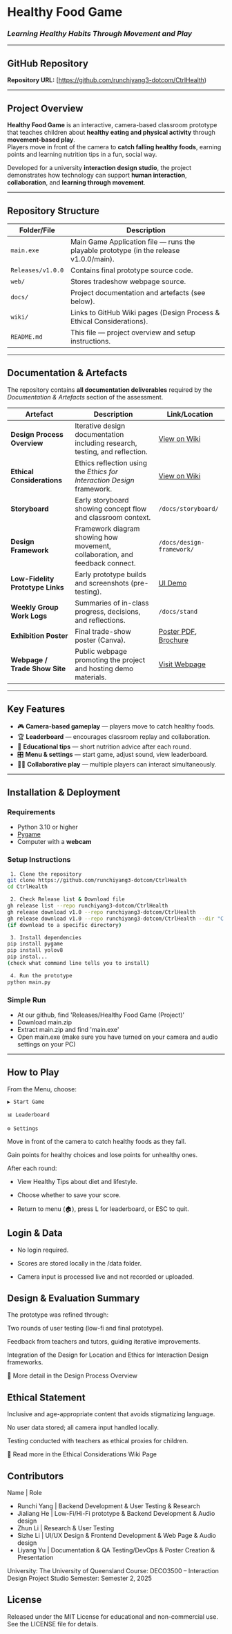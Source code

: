 # Healthy Food Game
### *Learning Healthy Habits Through Movement and Play*

---

## GitHub Repository
**Repository URL:** [https://github.com/runchiyang3-dotcom/CtrlHealth)  

---

## Project Overview
**Healthy Food Game** is an interactive, camera-based classroom prototype that teaches children about **healthy eating and physical activity** through **movement-based play**.  
Players move in front of the camera to **catch falling healthy foods**, earning points and learning nutrition tips in a fun, social way.

Developed for a university **interaction design studio**, the project demonstrates how technology can support **human interaction**, **collaboration**, and **learning through movement**.

---

## Repository Structure

| Folder/File | Description |
|--------------|-------------|
| `main.exe` | Main Game Application file — runs the playable prototype (in the release v1.0.0/main). |
| `Releases/v1.0.0` | Contains final prototype source code. |
| `web/` | Stores tradeshow webpage source. |
| `docs/` | Project documentation and artefacts (see below). |
| `wiki/` | Links to GitHub Wiki pages (Design Process & Ethical Considerations). |
| `README.md` | This file — project overview and setup instructions. |

---

## Documentation & Artefacts

The repository contains **all documentation deliverables** required by the *Documentation & Artefacts* section of the assessment.

| Artefact | Description | Link/Location |
|-----------|--------------|---------------|
| **Design Process Overview** | Iterative design documentation including research, testing, and reflection. | [View on Wiki](../../wiki/Design-Process-Overview) |
| **Ethical Considerations** | Ethics reflection using the *Ethics for Interaction Design* framework. | [View on Wiki](../../wiki/Ethical-Considerations) |
| **Storyboard** | Early storyboard showing concept flow and classroom context. | `/docs/storyboard/` |
| **Design Framework** | Framework diagram showing how movement, collaboration, and feedback connect. | `/docs/design-framework/` |
| **Low-Fidelity Prototype Links** | Early prototype builds and screenshots (pre-testing). | [UI Demo](https://www.figma.com/proto/31yXjiqHkNmPVL7ESsCP8E/Game-UI---Lower-Decks-2D-Game--Community-?node-id=168-11&p=f&t=VgJZ5cgmFG53D8m4-0&scaling=contain&content-scaling=fixed&page-id=0%3A1&starting-point-node-id=168%3A11&show-proto-sidebar=1) |
| **Weekly Group Work Logs** | Summaries of in-class progress, decisions, and reflections. | `/docs/stand` |
| **Exhibition Poster** | Final trade-show poster (Canva). | [Poster PDF](https://www.canva.com/design/DAG2PU7ki98/ndU87O2Kt77RrvE8lyQn2A/view?utm_content=DAG2PU7ki98&utm_campaign=designshare&utm_medium=link2&utm_source=uniquelinks&utlId=h8b8bdf4a83), [Brochure](https://www.canva.com/design/DAG2Ydbs5JY/Hkqw7fQAUhVjWfaQ6RbnXQ/view?utm_content=DAG2Ydbs5JY&utm_campaign=designshare&utm_medium=link2&utm_source=uniquelinks&utlId=h792bae7300)|
| **Webpage / Trade Show Site** | Public webpage promoting the project and hosting demo materials. | [Visit Webpage](https://github.com/runchiyang3-dotcom/CtrlHealth/blob/main/web/index.html) |

---

## Key Features

- 🎮 **Camera-based gameplay** — players move to catch healthy foods.  
- 🏆 **Leaderboard** — encourages classroom replay and collaboration.  
- 💬 **Educational tips** — short nutrition advice after each round.  
- 🎛️ **Menu & settings** — start game, adjust sound, view leaderboard.  
- 🧍‍♀️ **Collaborative play** — multiple players can interact simultaneously.  

---

## Installation & Deployment

### Requirements
- Python 3.10 or higher  
- [Pygame](https://www.pygame.org/)  
- Computer with a **webcam**

### Setup Instructions
```bash
 1. Clone the repository
git clone https://github.com/runchiyang3-dotcom/CtrlHealth
cd CtrlHealth

 2. Check Release list & Download file
gh release list --repo runchiyang3-dotcom/CtrlHealth
gh release download v1.0 --repo runchiyang3-dotcom/CtrlHealth
gh release download v1.0 --repo runchiyang3-dotcom/CtrlHealth --dir "C:\your folder path\Release"
(if download to a specific directory)

 3. Install dependencies
pip install pygame
pip install yolov8
pip instal...
(check what command line tells you to install)

 4. Run the prototype
python main.py
```

### Simple Run 
- At our github, find 'Releases/Healthy Food Game (Project)'
- Download main.zip
- Extract main.zip and find 'main.exe'
- Open main.exe
(make sure you have turned on your camera and audio settings on your PC)
---

## How to Play

From the Menu, choose:

```
▶️ Start Game

📊 Leaderboard

⚙️ Settings
```

Move in front of the camera to catch healthy foods as they fall.

Gain points for healthy choices and lose points for unhealthy ones.

After each round:

- View Healthy Tips about diet and lifestyle.

- Choose whether to save your score.

- Return to menu (🏠), press L for leaderboard, or ESC to quit.

## Login & Data

- No login required.

- Scores are stored locally in the /data folder.

- Camera input is processed live and not recorded or uploaded.

## Design & Evaluation Summary

The prototype was refined through:

Two rounds of user testing (low-fi and final prototype).

Feedback from teachers and tutors, guiding iterative improvements.

Integration of the Design for Location and Ethics for Interaction Design frameworks.

📄 More detail in the Design Process Overview


## Ethical Statement

Inclusive and age-appropriate content that avoids stigmatizing language.

No user data stored; all camera input handled locally.

Testing conducted with teachers as ethical proxies for children.

🔗 Read more in the Ethical Considerations Wiki Page


## Contributors
Name |	Role
- Runchi Yang | Backend Development & User Testing & Research 
- Jialiang He | Low-Fi/Hi-Fi prototype & Backend Development & Audio design 
- Zhun Li	| Research & User Testing
- Sizhe Li	| UI/UX Design & Frontend Development & Web Page & Audio design
- Liyang Yu	| Documentation & QA Testing/DevOps & Poster Creation & Presentation

University: The University of Queensland
Course: DECO3500 – Interaction Design Project Studio
Semester: Semester 2, 2025

## License

Released under the MIT License for educational and non-commercial use.
See the LICENSE file for details.







